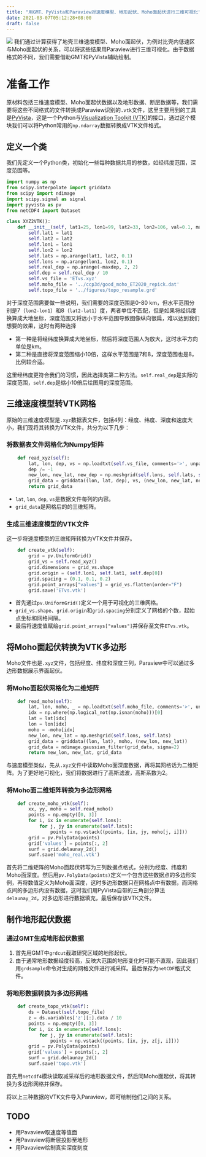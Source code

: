 ```yaml
---
title: "用GMT、PyVista和Paraview对速度模型、地形起伏、Moho面起伏进行三维可视化"
date: 2021-03-07T05:12:28+08:00
draft: false
---
```

![](/img/paraview/model_NW.png)
我们通过计算获得了地壳三维速度模型、Moho面起伏，为例对比壳内低速区与Moho面起伏的关系，可以将这些结果用Paraview进行三维可视化。由于数据格式的不同，我们需要借助GMT和PyVista辅助绘制。
<!--more-->

# 准备工作
原材料包括三维速度模型、Moho面起伏数据以及地形数据、断层数据等，我们需要将这些不同格式的文件转换成Paraview识别的`.vtk`文件，这里主要用到的工具是[PyVista](https://www.pyvista.org/)，这是一个Python与[Visualization Toolkit (VTK)](https://vtk.org/)的接口，通过这个模块我们可以将Python常用的`np.ndarray`数据转换成VTK文件格式。

## 定义一个类
我们先定义一个Python类，初始化一些每种数据共用的参数，如经纬度范围，深度范围等。
```python
import numpy as np
from scipy.interpolate import griddata
from scipy import ndimage
import scipy.signal as signal
import pyvista as pv
from netCDF4 import Dataset

class XYZ2VTK():
    def __init__(self, lat1=25, lon1=99, lat2=33, lon2=106, val=0.1, maxdep=80):
        self.lat1 = lat1
        self.lat2 = lat2
        self.lon1 = lon1
        self.lon2 = lon2
        self.lats = np.arange(lat1, lat2, 0.1)
        self.lons = np.arange(lon1, lon2, 0.1)
        self.real_dep = np.arange(-maxdep, 2, 2)
        self.dep = self.real_dep / 10
        self.vs_file = 'ETvs.xyz'
        self.moho_file = '../ccp3d/good_moho_ET2020_repick.dat'
        self.topo_file = '../figures/topo_resample.grd'
```
对于深度范围需要做一些说明，我们需要的深度范围是0-80 km，但水平范围分别是7（`lon2-lon1`）和8（`lat2-lat1`）度，两者单位不匹配，但是如果将经纬度换算成大地坐标，深度范围又将远小于水平范围导致图像纵向很扁，难以达到我们想要的效果，这时有两种选择
- 第一种是将经纬度换算成大地坐标，然后将深度范围人为放大，这时水平方向单位是km。
- 第二种是直接将深度范围缩小10倍，这样水平范围是7和8，深度范围也是8，比例较合适。

这里经纬度更符合我们的习惯，因此选择类第二种方法。`self.real_dep`是实际的深度范围，`self.dep`是缩小10倍后绘图用的深度范围。

## 三维速度模型转VTK网格
原始的三维速度模型是`.xyz`数据表文件，包括4列：经度、纬度、深度和速度大小，我们现将其转换为VTK文件，共分为以下几步：

### 将数据表文件网格化为Numpy矩阵
```python
    def read_xyz(self):
        lat, lon, dep, vs = np.loadtxt(self.vs_file, comments='>', unpack=True)
        dep /= -1
        new_lon, new_lat, new_dep = np.meshgrid(self.lons, self.lats, self.real_dep, indexing='ij')
        grid_data = griddata((lon, lat, dep), vs, (new_lon, new_lat, new_dep))
        return grid_data
```
- `lat`, `lon`, `dep`, `vs`是数据文件每列的内容。
- `grid_data`是网格后的的三维矩阵。

### 生成三维速度模型的VTK文件
这一步将速度模型的三维矩阵转换为VTK文件并保存。
```python
    def create_vtk(self):
        grid = pv.UniformGrid()
        grid_vs = self.read_xyz()
        grid.dimensions = grid_vs.shape
        grid.origin = (self.lon1, self.lat1, self.dep[0])
        grid.spacing = (0.1, 0.1, 0.2)
        grid.point_arrays["values"] = grid_vs.flatten(order="F")
        grid.save('ETvs.vtk')
```
- 首先通过`pv.UniformGrid()`定义一个用于可视化的三维网格。
- `grid_vs.shape`、`grid.origin`和`grid.spacing`分别定义了网格的个数，起始点坐标和网格间隔。
- 最后将速度值赋给`grid.point_arrays["values"]`并保存至文件`ETvs.vtk`。


## 将Moho面起伏转换为VTK多边形
Moho文件也是`.xyz`文件，包括经度、纬度和深度三列，Paraview中可以通过多边形数据展示界面起伏。

### 将Moho面起伏网格化为二维矩阵
```Python
    def read_moho(self):
        lat, lon, moho, _ = np.loadtxt(self.moho_file, comments='>', unpack=True)
        idx = np.where(np.logical_not(np.isnan(moho)))[0]
        lat = lat[idx]
        lon = lon[idx]
        moho = -moho[idx]
        new_lon, new_lat = np.meshgrid(self.lons, self.lats)
        grid_data = griddata((lon, lat), moho, (new_lon, new_lat))
        grid_data = ndimage.gaussian_filter(grid_data, sigma=2)
        return new_lon, new_lat, grid_data
```
与速度模型类似，先从`.xyz`文件中读取Moho面深度数据，再将其网格话为二维矩阵。为了更好地可视化，我们将数据进行了高斯滤波，高斯系数为2。

### 将Moho面二维矩阵转换为多边形网格
```Python
    def create_moho_vtk(self):
        xx, yy, moho = self.read_moho()
        points = np.empty([0, 3])
        for i, ix in enumerate(self.lons):
            for j, jy in enumerate(self.lats):
                points = np.vstack((points, [ix, jy, moho[j, i]]))
        grid = pv.PolyData(points)
        grid['values'] = points[:, 2]
        surf = grid.delaunay_2d()
        surf.save('moho_real.vtk')
```
首先将二维矩阵的Moho面起伏转写为三列数据点格式，分别为经度、纬度和Moho面深度。然后用`pv.PolyData(points)`定义一个包含这些数据点的多边形实例，再将数值定义为Moho面深度，这时多边形数据只在网格点中有数据，而网格点间的多边形内没有数据，这时我们用PyVista自带的三角剖分算法`delaunay_2d`，对多边形进行数据填充，最后保存该VTK文件。

## 制作地形起伏数据
### 通过GMT生成地形起伏数据

1. 首先用GMT中`grdcut`截取研究区域的地形起伏。
2. 由于通常地形数据经度较高，反映大范围的地形变化时可能不直观，因此我们用`grdsample`命令对生成的网格文件进行减采样。最后保存为`netCDF`格式文件。

### 将地形数据转换为多边形网格
```python
    def create_topo_vtk(self):
        ds = Dataset(self.topo_file)
        z = ds.variables['z'][:].data / 10
        points = np.empty([0, 3])
        for i, ix in enumerate(self.lons):
            for j, jy in enumerate(self.lats):
                points = np.vstack((points, [ix, jy, z[j, i]]))
        grid = pv.PolyData(points)
        grid['values'] = points[:, 2]
        surf = grid.delaunay_2d()
        surf.save('topo.vtk')
```
首先用`netcdf4`模块读取减采样后的地形数据文件，然后同Moho面起伏，将其转换为多边形网格并保存。

将以上三种数据的VTK文件导入Paraview，即可绘制他们之间的关系。

## TODO
- 用Pavaview取速度等值面
- 用Pavaview将断层投影至地形
- 用Pavaview绘制真实深度刻度